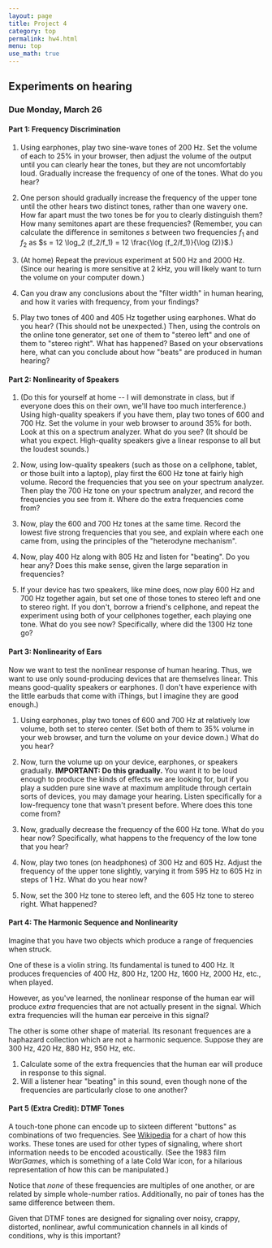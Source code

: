 ```yaml
---
layout: page
title: Project 4
category: top
permalink: hw4.html
menu: top
use_math: true
---
```


## Experiments on hearing

### Due Monday, March 26

#### Part 1: Frequency Discrimination

1. Using earphones, play two sine-wave tones of 200 Hz. Set the volume of each to 25% in your browser, then adjust the volume of the output until you can clearly hear the tones, but they are not uncomfortably loud.
Gradually increase the frequency of one of the tones. What do you hear?

2. One person should gradually increase the frequency of the upper tone until the other hears two distinct tones, rather than one wavery one. How far apart must the two tones be for you to clearly distinguish them?
How many semitones apart are these frequencies? (Remember, you can calculate the difference in semitones $s$ between two frequencies $f_1$ and $f_2$ as $s = 12 \log_2 (f_2/f_1) = 12 \frac{\log (f_2/f_1)}{\log (2)}$.)

3. (At home) Repeat the previous experiment at 500 Hz and 2000 Hz. (Since our hearing is more sensitive at 2 kHz, you will likely want to turn the volume on your computer down.)

4. Can you draw any conclusions about the "filter width" in human hearing, and how it varies with frequency, from your findings?

5. Play two tones of 400 and 405 Hz together using earphones. What do you hear? (This should not be unexpected.) Then, using the controls on the online tone generator, set one of them to "stereo left" and one of them to "stereo right". 
What has happened? Based on your observations here, what can you conclude about how "beats" are produced in human hearing?


#### Part 2: Nonlinearity of Speakers

1. (Do this for yourself at home -- I will demonstrate in class, but if everyone does this on their own, we'll have too much interference.) 
Using high-quality speakers if you have them, play two tones of 600 and 700 Hz. Set the volume in your web browser to around 35% for both.
Look at this on a spectrum analyzer. What do you see? (It should be what you expect. High-quality speakers give a linear response to all but the loudest sounds.)

2. Now, using low-quality speakers (such as those on a cellphone, tablet, or those built into a laptop), play first the 600 Hz tone at fairly high volume. Record the frequencies that you see on your spectrum analyzer. Then 
play the 700 Hz tone on your spectrum analyzer, and record the frequencies you see from it. Where do the extra frequencies come from?

3. Now, play the 600 and 700 Hz tones at the same time. Record the lowest five strong frequencies that you see, and explain where each one came from, using the principles of the "heterodyne mechanism". 

4. Now, play 400 Hz along with 805 Hz and listen for "beating". Do you hear any? Does this make sense, given the large separation in frequencies?

4. If your device has two speakers, like mine does, now play 600 Hz and 700 Hz together again, but set one of those tones to stereo left and one to stereo right. If you don't, borrow a friend's cellphone, and repeat the experiment using both of your cellphones together,
each playing one tone. What do you see now? Specifically, where did the 1300 Hz tone go?


#### Part 3: Nonlinearity of Ears

Now we want to test the nonlinear response of human hearing. Thus, we want to use only sound-producing devices that are themselves linear. This means good-quality speakers or earphones. (I don't have experience with the little earbuds
that come with iThings, but I imagine they are good enough.)

1. Using earphones, play two tones of 600 and 700 Hz at relatively low volume, both set to stereo center. (Set both of them to 35% volume in your web browser, and turn the volume on your device down.) What do you hear?

2. Now, turn the volume up on your device, earphones, or speakers gradually. **IMPORTANT: Do this gradually.** You want it to be loud enough to produce the kinds of effects we are looking for, but if you play a 
sudden pure sine wave at maximum amplitude through certain sorts of 
devices, you may damage your hearing. Listen specifically for a low-frequency tone that wasn't present before. Where does this tone come from?

3. Now, gradually decrease the frequency of the 600 Hz tone. What do you hear now? Specifically, what happens to the frequency of the low tone that you hear?

4. Now, play two tones (on headphones) of 300 Hz and 605 Hz. Adjust the frequency of the upper tone slightly, varying it from 595 Hz to 605 Hz in steps of 1 Hz. What do you hear now? 

5. Now, set the 300 Hz tone to stereo left, and the 605 Hz tone to stereo right. What happened?


#### Part 4: The Harmonic Sequence and Nonlinearity

Imagine that you have two objects which produce a range of frequencies when struck.

One of these is a violin string. Its fundamental is tuned to 400 Hz. It produces frequencies of 400 Hz, 800 Hz, 1200 Hz, 1600 Hz, 2000 Hz, etc., when played.

However, as you've learned, the nonlinear response of the human ear will produce *extra* frequencies that are not actually present in the signal. Which extra frequencies will the human ear perceive in this signal?

The other is some other shape of material. Its resonant frequences are a haphazard collection which are not a harmonic sequence. Suppose they are 300 Hz, 420 Hz, 880 Hz, 950 Hz, etc.

1. Calculate some of the extra frequencies that the human ear will produce in response to this signal. 
2. Will a listener hear "beating" in this sound, even though none of the frequencies are particularly close to one another?

#### Part 5 (Extra Credit): DTMF Tones

A touch-tone phone can encode up to sixteen different "buttons" as combinations of 
two frequencies. See <a href="https://en.wikipedia.org/wiki/Dual-tone_multi-frequency_signaling#Keypad">Wikipedia</a> for a chart of how this works. These tones are used for other types of signaling,
where short information needs to be encoded acoustically. (See the 1983 film *WarGames*, which is something of a late Cold War icon, for a hilarious representation of how this can be manipulated.)

Notice that *none* of these frequencies are multiples of one another, or are related by simple whole-number ratios. Additionally, no pair of tones has the same difference between them.

Given that DTMF tones are designed for signaling over noisy, crappy, distorted, nonlinear, awful communication channels in all kinds of conditions, why is this important?


